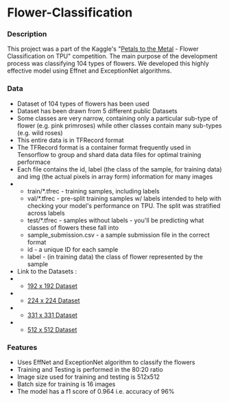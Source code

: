# Flower-Classification

### Description
This project was a part of the Kaggle's "[Petals to the Metal](https://www.kaggle.com/c/tpu-getting-started/overview) - Flower Classification on TPU" competition. The main purpose of the development process was classifying 104 types of flowers. We developed this highly effective model using Effnet and ExceptionNet algorithms. 

### Data
 - Dataset of 104 types of flowers has been used
 - Dataset has been drawn from 5 different public Datasets
 - Some classes are very narrow, containing only a particular sub-type of flower (e.g. pink primroses) while other classes contain many sub-types (e.g. wild roses)
 - This entire data is in TFRecord format
 - The TFRecord format is a container format frequently used in Tensorflow to group and shard data data files for optimal training performace
 - Each file contains the id, label (the class of the sample, for training data) and img (the actual pixels in array form) information for many images
 -  * train/*.tfrec - training samples, including labels
    * val/*.tfrec - pre-split training samples w/ labels intended to help with checking your model's performance on TPU. The split was stratified across labels
    * test/*.tfrec - samples without labels - you'll be predicting what classes of flowers these fall into
    * sample_submission.csv - a sample submission file in the correct format
    * id - a unique ID for each sample
    * label - (in training data) the class of flower represented by the sample
 - Link to the Datasets : 
 -  * [192 x 192 Dataset](https://drive.google.com/file/d/1a6LfrNf9ex-6vYLzhGVJUQ83z3zbJwpx/view?usp=sharing)
 -  * [224 x 224 Dataset](https://drive.google.com/file/d/1jH4B0VJGbkhADyy2gmoW-wH7avH1CGk6/view?usp=sharing)
 -  * [331 x 331 Dataset](https://drive.google.com/file/d/1FjXO2ct4dU30kU4lLzaiLoMl2a2fcWva/view?usp=sharing)
 -  * [512 x 512 Dataset](https://drive.google.com/file/d/1P0JO2Dk9SeK8m-QMn9YYEo4IqqsHr0LE/view?usp=sharing)

### Features
 - Uses EffNet and ExceptionNet algorithm to classify the flowers
 - Training and Testing is performed in the 80:20 ratio
 - Image size used for training and testing is 512x512
 - Batch size for training is 16 images
 - The model has a f1 score of 0.964 i.e. accuracy of 96%
